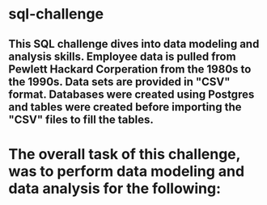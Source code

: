 # sql-challenge

## This SQL challenge dives into data modeling and analysis skills. Employee data is pulled from Pewlett Hackard Corperation from the 1980s to the 1990s. Data sets are provided in "CSV" format. Databases were created using Postgres and tables were created before importing the "CSV" files to fill the tables. 

# The overall task of this challenge, was to perform data modeling and data analysis for the following:

